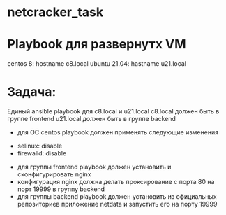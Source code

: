 # netcracker_task

# Playbook для развернутх VM 
 centos 8:     hostname c8.local
 ubuntu 21.04: hastname u21.local  

# Задача:
Единый ansible playbook для c8.local и u21.local
c8.local должен быть в группе frontend
u21.local должен быть в группе backend
 - для ОС centos playbook должен применять следующие изменения
 * selinux: disable
 * firewalld: disable
 - для группы frontend playbook должен установить и сконфигурировать nginx
 - конфигурация nginx должна делать проксирование с порта 80 на порт 19999 в группу backend
 - для группы backend playbook должен установить из официальных репозиториев приложение netdata и запустить его на порту 19999

